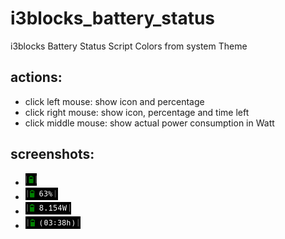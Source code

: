 # i3blocks_battery_status
i3blocks Battery Status Script
Colors from system Theme

## actions:
- click left mouse: show icon and percentage
- click right mouse: show icon, percentage and time left
- click middle mouse: show actual power consumption in Watt

## screenshots:


- <img src="standard.png" alt="drawing" height="20"/>
- <img src="left_click.png" alt="drawing" height="20"/>
- <img src="middle_click.png" alt="drawing" height="20"/>
- <img src="right_click.png" alt="drawing" height="20"/>
